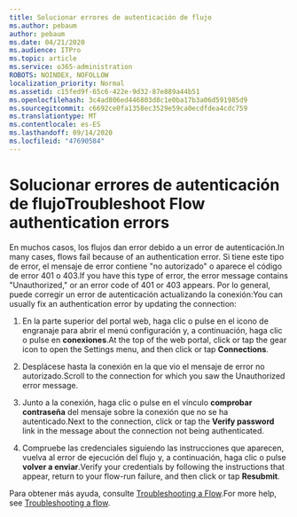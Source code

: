 ```yaml
---
title: Solucionar errores de autenticación de flujo
ms.author: pebaum
author: pebaum
ms.date: 04/21/2020
ms.audience: ITPro
ms.topic: article
ms.service: o365-administration
ROBOTS: NOINDEX, NOFOLLOW
localization_priority: Normal
ms.assetid: c15fed9f-65c6-422e-9d32-87e889a44b51
ms.openlocfilehash: 3c4ad806ed446803d8c1e0ba17b3a06d591985d9
ms.sourcegitcommit: c6692ce0fa1358ec3529e59ca0ecdfdea4cdc759
ms.translationtype: MT
ms.contentlocale: es-ES
ms.lasthandoff: 09/14/2020
ms.locfileid: "47690584"
---
```

# <a name="troubleshoot-flow-authentication-errors"></a><span data-ttu-id="0c34c-102">Solucionar errores de autenticación de flujo</span><span class="sxs-lookup"><span data-stu-id="0c34c-102">Troubleshoot Flow authentication errors</span></span>

<span data-ttu-id="0c34c-103">En muchos casos, los flujos dan error debido a un error de autenticación.</span><span class="sxs-lookup"><span data-stu-id="0c34c-103">In many cases, flows fail because of an authentication error.</span></span> <span data-ttu-id="0c34c-104">Si tiene este tipo de error, el mensaje de error contiene "no autorizado" o aparece el código de error 401 o 403.</span><span class="sxs-lookup"><span data-stu-id="0c34c-104">If you have this type of error, the error message contains "Unauthorized," or an error code of 401 or 403 appears.</span></span> <span data-ttu-id="0c34c-105">Por lo general, puede corregir un error de autenticación actualizando la conexión:</span><span class="sxs-lookup"><span data-stu-id="0c34c-105">You can usually fix an authentication error by updating the connection:</span></span>
  
1. <span data-ttu-id="0c34c-106">En la parte superior del portal web, haga clic o pulse en el icono de engranaje para abrir el menú configuración y, a continuación, haga clic o pulse en **conexiones**.</span><span class="sxs-lookup"><span data-stu-id="0c34c-106">At the top of the web portal, click or tap the gear icon to open the Settings menu, and then click or tap **Connections**.</span></span>
    
2. <span data-ttu-id="0c34c-107">Desplácese hasta la conexión en la que vio el mensaje de error no autorizado.</span><span class="sxs-lookup"><span data-stu-id="0c34c-107">Scroll to the connection for which you saw the Unauthorized error message.</span></span>
    
3. <span data-ttu-id="0c34c-108">Junto a la conexión, haga clic o pulse en el vínculo **comprobar contraseña** del mensaje sobre la conexión que no se ha autenticado.</span><span class="sxs-lookup"><span data-stu-id="0c34c-108">Next to the connection, click or tap the **Verify password** link in the message about the connection not being authenticated.</span></span> 
    
4. <span data-ttu-id="0c34c-109">Compruebe las credenciales siguiendo las instrucciones que aparecen, vuelva al error de ejecución del flujo y, a continuación, haga clic o pulse **volver a enviar**.</span><span class="sxs-lookup"><span data-stu-id="0c34c-109">Verify your credentials by following the instructions that appear, return to your flow-run failure, and then click or tap **Resubmit**.</span></span>
    
<span data-ttu-id="0c34c-110">Para obtener más ayuda, consulte [Troubleshooting a Flow](https://go.microsoft.com/fwlink/?linkid=872110).</span><span class="sxs-lookup"><span data-stu-id="0c34c-110">For more help, see [Troubleshooting a flow](https://go.microsoft.com/fwlink/?linkid=872110).</span></span>
  

